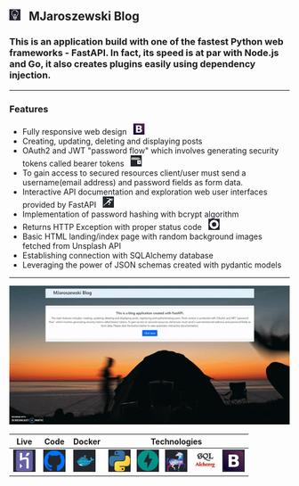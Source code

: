 ## <img src="https://github.com/mjaroszewski1979/mjaroszewski1979/blob/main/bulb.png">  &nbsp; MJaroszewski Blog
### This is an application build with one of the fastest Python web frameworks - FastAPI. In fact, its speed is at par with Node.js and Go, it also creates plugins easily using dependency injection. 
--------------------------------------------------

### Features
* Fully responsive web design &nbsp; <img src="https://github.com/mjaroszewski1979/mjaroszewski1979/blob/main/boot1.png">
* Creating, updating, deleting and displaying posts
* OAuth2 and JWT "password flow" which involves generating security tokens called bearer tokens &nbsp; <img src="https://github.com/mjaroszewski1979/mjaroszewski1979/blob/main/security.png">
* To gain access to secured resources client/user must send a username(email address) and password fields as form data.
* Interactive API documentation and exploration web user interfaces provided by FastAPI &nbsp; <img src="https://github.com/mjaroszewski1979/mjaroszewski1979/blob/main/speed.png">
* Implementation of password hashing with bcrypt algorithm
* Returns HTTP Exception with proper status code &nbsp; <img src="https://github.com/mjaroszewski1979/mjaroszewski1979/blob/main/process.png">
* Basic HTML landing/index page with random background images fetched from Unsplash API 
* Establishing connection with SQLAlchemy database
* Leveraging the power of JSON schemas created with pydantic models



-------------------------------------------------

![caption](https://github.com/mjaroszewski1979/MJaroszewski_Blog/blob/main/mjaroszewski_blog.gif)

  
  Live | Code | Docker | Technologies
  ---- | ---- | ------ | ------------
  [<img src="https://github.com/mjaroszewski1979/mjaroszewski1979/blob/main/heroku1.png">](https://mjaroszewski-blog.herokuapp.com/) | [<img src="https://github.com/mjaroszewski1979/mjaroszewski1979/blob/main/github1.png">](https://github.com/mjaroszewski1979/MJaroszewski_Blog) | [<img src="https://github.com/mjaroszewski1979/mjaroszewski1979/blob/main/docker.png">](https://hub.docker.com/r/maciej1245/stooqapi) | <img src="https://github.com/mjaroszewski1979/mjaroszewski1979/blob/main/python1.png"> &nbsp; <img src="https://github.com/mjaroszewski1979/mjaroszewski1979/blob/main/fastapi1.png">  &nbsp; <img src="https://github.com/mjaroszewski1979/mjaroszewski1979/blob/main/uvicorn1.png"> &nbsp; <img src="https://github.com/mjaroszewski1979/mjaroszewski1979/blob/main/sqlalchemy.png"> &nbsp; <img src="https://github.com/mjaroszewski1979/mjaroszewski1979/blob/main/bootstrap.png">
